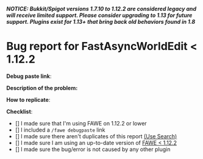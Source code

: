 __*NOTICE: Bukkit/Spigot versions 1.7.10 to 1.12.2 are considered legacy and will receive limited support. Please consider upgrading to 1.13 for future support. Plugins exist for 1.13+ that bring back old behaviors found in 1.8*__
# Bug report for FastAsyncWorldEdit < 1.12.2
<!--- REPORT ISSUES REGARDING FAWE ON 1.13.x HERE: https://github.com/IntellectualSites/FastAsyncWorldEdit-1.13/issues/new --->
<!--- Follow this template if reporting an issue. -->
<!--- Remove this template if making a suggestion or asking a question. -->
<!--- Please comment or react to an existing ticket if it exists -->
**Debug paste link**:
<!--- Enter /fawe debugpaste in game or in your console and copy the output here -->

**Description of the problem:**
<!--- Include relevant info like errors or a picture of the problem -->

**How to replicate**:
<!--- If you can reproduce the issue please tell us as detailed as possible step by step how to do that -->

**Checklist**:
<!--- Make sure you've completed the following steps (put an "X" between of brackets): -->
- [] I made sure that I'm using FAWE on 1.12.2 or lower
- [] I included a `/fawe debugpaste` link
- [] I made sure there aren't duplicates of this report [(Use Search)](https://github.com/boy0001/FastAsyncWorldedit/issues?utf8=%E2%9C%93&q=is%3Aissue)
- [] I made sure I am using an up-to-date version of [FAWE < 1.12.2](https://ci.athion.net/job/FastAsyncWorldEdit/)
- [] I made sure the bug/error is not caused by any other plugin
